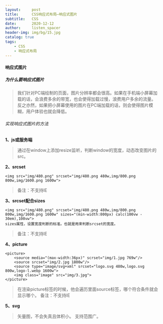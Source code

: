 ```yaml
---
layout:     post
title:      CSS响应式布局—响应式图片
subtitle:   CSS
date:       2020-12-12
author:     listen_spacer
header-img: img/bg/15.jpg
catalog: true
tags:
    - CSS
    - 响应式布局
---
```

#### 响应式图片
##### 为什么要响应式图片
> 我们针对PC端绘制的页面，图片分辨率都会很高。如果在手机端小屏幕加载的话，会浪费多余的带宽，也会使得加载过慢，浪费用户多余的流量。
> 反之亦然，如果把小屏幕使用的图片在PC端加载的话，则会使得图片模糊，用户体验也就会降低。

###### 实现响应式图片的方法

**1、js或服务端**
> 通过在window上添加resize监听，判断window的宽度，动态改变图片的src。

**2、srcset**
```
<img src="img/480.png" srcset="img/480.png 480w,img/800.png 800w,img/1600.png 1600w">
```
> 备注：不支持IE

**3、srcset配合sizes**
```
<img src="img/480.png" srcset="img/480.png 480w,img/800.png 800w,img/1600.png 1600w" sizes="(min-width:800px) calc(100vw - 30em),100vw">
sizes属性，设置宽度判断的标准。也就是用来判断srcset的宽度。
```
> 备注：不支持IE

**4、picture**
```
<picture>
    <source media="(max-width:36px)" scrset="img/1.jpg 769w"/>
    <source srcset="img/2.jpg 1800w"/>
    <source type="image/svg+xml" srcset="logo.svg 480w,logo.svg 800w,logo-l.webp 1600w">
    <img class="image" src="img/3.jpg">
</picture>
```

>在渲染picture标签的时候，他会遍历里面source标签，哪个符合条件就会显示哪个。
>备注：不支持IE

**5、svg**
>矢量图，不会失真且体积小。
>支持范围广。